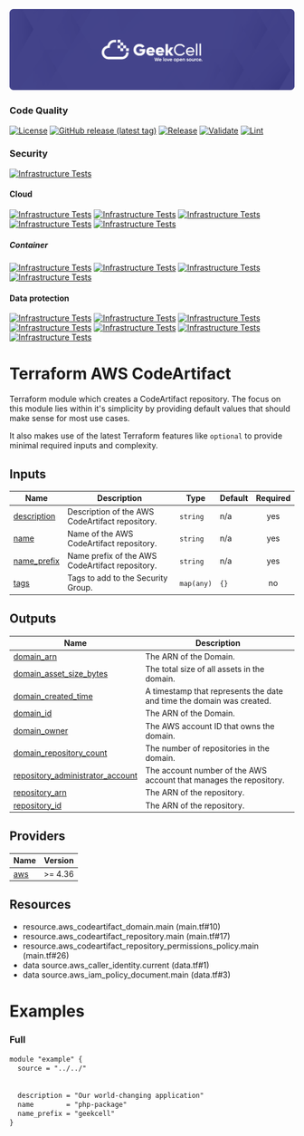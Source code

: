 <!-- BEGIN_TF_DOCS -->
[![Geek Cell GmbH](https://raw.githubusercontent.com/geekcell/.github/main/geekcell-github-banner.png)](https://www.geekcell.io/)

### Code Quality
[![License](https://img.shields.io/github/license/geekcell/terraform-aws-codeartifact)](https://github.com/geekcell/terraform-aws-codeartifact/blob/master/LICENSE)
[![GitHub release (latest tag)](https://img.shields.io/github/v/release/geekcell/terraform-aws-codeartifact?logo=github&sort=semver)](https://github.com/geekcell/terraform-aws-codeartifact/releases)
[![Release](https://github.com/geekcell/terraform-aws-codeartifact/actions/workflows/release.yaml/badge.svg)](https://github.com/geekcell/terraform-aws-codeartifact/actions/workflows/release.yaml)
[![Validate](https://github.com/geekcell/terraform-aws-codeartifact/actions/workflows/validate.yaml/badge.svg)](https://github.com/geekcell/terraform-aws-codeartifact/actions/workflows/validate.yaml)
[![Lint](https://github.com/geekcell/terraform-aws-codeartifact/actions/workflows/linter.yaml/badge.svg)](https://github.com/geekcell/terraform-aws-codeartifact/actions/workflows/linter.yaml)

### Security
[![Infrastructure Tests](https://www.bridgecrew.cloud/badges/github/geekcell/terraform-aws-codeartifact/general)](https://www.bridgecrew.cloud/link/badge?vcs=github&fullRepo=geekcell%2Fterraform-aws-codeartifact&benchmark=INFRASTRUCTURE+SECURITY)

#### Cloud
[![Infrastructure Tests](https://www.bridgecrew.cloud/badges/github/geekcell/terraform-aws-codeartifact/cis_aws)](https://www.bridgecrew.cloud/link/badge?vcs=github&fullRepo=geekcell%2Fterraform-aws-codeartifact&benchmark=CIS+AWS+V1.2)
[![Infrastructure Tests](https://www.bridgecrew.cloud/badges/github/geekcell/terraform-aws-codeartifact/cis_aws_13)](https://www.bridgecrew.cloud/link/badge?vcs=github&fullRepo=geekcell%2Fterraform-aws-codeartifact&benchmark=CIS+AWS+V1.3)
[![Infrastructure Tests](https://www.bridgecrew.cloud/badges/github/geekcell/terraform-aws-codeartifact/cis_azure)](https://www.bridgecrew.cloud/link/badge?vcs=github&fullRepo=geekcell%2Fterraform-aws-codeartifact&benchmark=CIS+AZURE+V1.1)
[![Infrastructure Tests](https://www.bridgecrew.cloud/badges/github/geekcell/terraform-aws-codeartifact/cis_azure_13)](https://www.bridgecrew.cloud/link/badge?vcs=github&fullRepo=geekcell%2Fterraform-aws-codeartifact&benchmark=CIS+AZURE+V1.3)
[![Infrastructure Tests](https://www.bridgecrew.cloud/badges/github/geekcell/terraform-aws-codeartifact/cis_gcp)](https://www.bridgecrew.cloud/link/badge?vcs=github&fullRepo=geekcell%2Fterraform-aws-codeartifact&benchmark=CIS+GCP+V1.1)

##### Container
[![Infrastructure Tests](https://www.bridgecrew.cloud/badges/github/geekcell/terraform-aws-codeartifact/cis_kubernetes_16)](https://www.bridgecrew.cloud/link/badge?vcs=github&fullRepo=geekcell%2Fterraform-aws-codeartifact&benchmark=CIS+KUBERNETES+V1.6)
[![Infrastructure Tests](https://www.bridgecrew.cloud/badges/github/geekcell/terraform-aws-codeartifact/cis_eks_11)](https://www.bridgecrew.cloud/link/badge?vcs=github&fullRepo=geekcell%2Fterraform-aws-codeartifact&benchmark=CIS+EKS+V1.1)
[![Infrastructure Tests](https://www.bridgecrew.cloud/badges/github/geekcell/terraform-aws-codeartifact/cis_gke_11)](https://www.bridgecrew.cloud/link/badge?vcs=github&fullRepo=geekcell%2Fterraform-aws-codeartifact&benchmark=CIS+GKE+V1.1)
[![Infrastructure Tests](https://www.bridgecrew.cloud/badges/github/geekcell/terraform-aws-codeartifact/cis_kubernetes)](https://www.bridgecrew.cloud/link/badge?vcs=github&fullRepo=geekcell%2Fterraform-aws-codeartifact&benchmark=CIS+KUBERNETES+V1.5)

#### Data protection
[![Infrastructure Tests](https://www.bridgecrew.cloud/badges/github/geekcell/terraform-aws-codeartifact/soc2)](https://www.bridgecrew.cloud/link/badge?vcs=github&fullRepo=geekcell%2Fterraform-aws-codeartifact&benchmark=SOC2)
[![Infrastructure Tests](https://www.bridgecrew.cloud/badges/github/geekcell/terraform-aws-codeartifact/pci)](https://www.bridgecrew.cloud/link/badge?vcs=github&fullRepo=geekcell%2Fterraform-aws-codeartifact&benchmark=PCI-DSS+V3.2)
[![Infrastructure Tests](https://www.bridgecrew.cloud/badges/github/geekcell/terraform-aws-codeartifact/pci_dss_v321)](https://www.bridgecrew.cloud/link/badge?vcs=github&fullRepo=geekcell%2Fterraform-aws-codeartifact&benchmark=PCI-DSS+V3.2.1)
[![Infrastructure Tests](https://www.bridgecrew.cloud/badges/github/geekcell/terraform-aws-codeartifact/iso)](https://www.bridgecrew.cloud/link/badge?vcs=github&fullRepo=geekcell%2Fterraform-aws-codeartifact&benchmark=ISO27001)
[![Infrastructure Tests](https://www.bridgecrew.cloud/badges/github/geekcell/terraform-aws-codeartifact/nist)](https://www.bridgecrew.cloud/link/badge?vcs=github&fullRepo=geekcell%2Fterraform-aws-codeartifact&benchmark=NIST-800-53)
[![Infrastructure Tests](https://www.bridgecrew.cloud/badges/github/geekcell/terraform-aws-codeartifact/hipaa)](https://www.bridgecrew.cloud/link/badge?vcs=github&fullRepo=geekcell%2Fterraform-aws-codeartifact&benchmark=HIPAA)
[![Infrastructure Tests](https://www.bridgecrew.cloud/badges/github/geekcell/terraform-aws-codeartifact/fedramp_moderate)](https://www.bridgecrew.cloud/link/badge?vcs=github&fullRepo=geekcell%2Fterraform-aws-codeartifact&benchmark=FEDRAMP+%28MODERATE%29)

# Terraform AWS CodeArtifact

Terraform module which creates a CodeArtifact repository. The focus on this module lies
within it's simplicity by providing default values that should make sense for most use cases.

It also makes use of the latest Terraform features like `optional` to provide
minimal required inputs and complexity.

## Inputs

| Name | Description | Type | Default | Required |
|------|-------------|------|---------|:--------:|
| <a name="input_description"></a> [description](#input\_description) | Description of the AWS CodeArtifact repository. | `string` | n/a | yes |
| <a name="input_name"></a> [name](#input\_name) | Name of the AWS CodeArtifact repository. | `string` | n/a | yes |
| <a name="input_name_prefix"></a> [name\_prefix](#input\_name\_prefix) | Name prefix of the AWS CodeArtifact repository. | `string` | n/a | yes |
| <a name="input_tags"></a> [tags](#input\_tags) | Tags to add to the Security Group. | `map(any)` | `{}` | no |

## Outputs

| Name | Description |
|------|-------------|
| <a name="output_domain_arn"></a> [domain\_arn](#output\_domain\_arn) | The ARN of the Domain. |
| <a name="output_domain_asset_size_bytes"></a> [domain\_asset\_size\_bytes](#output\_domain\_asset\_size\_bytes) | The total size of all assets in the domain. |
| <a name="output_domain_created_time"></a> [domain\_created\_time](#output\_domain\_created\_time) | A timestamp that represents the date and time the domain was created. |
| <a name="output_domain_id"></a> [domain\_id](#output\_domain\_id) | The ARN of the Domain. |
| <a name="output_domain_owner"></a> [domain\_owner](#output\_domain\_owner) | The AWS account ID that owns the domain. |
| <a name="output_domain_repository_count"></a> [domain\_repository\_count](#output\_domain\_repository\_count) | The number of repositories in the domain. |
| <a name="output_repository_administrator_account"></a> [repository\_administrator\_account](#output\_repository\_administrator\_account) | The account number of the AWS account that manages the repository. |
| <a name="output_repository_arn"></a> [repository\_arn](#output\_repository\_arn) | The ARN of the repository. |
| <a name="output_repository_id"></a> [repository\_id](#output\_repository\_id) | The ARN of the repository. |

## Providers

| Name | Version |
|------|---------|
| <a name="provider_aws"></a> [aws](#provider\_aws) | >= 4.36 |

## Resources

- resource.aws_codeartifact_domain.main (main.tf#10)
- resource.aws_codeartifact_repository.main (main.tf#17)
- resource.aws_codeartifact_repository_permissions_policy.main (main.tf#26)
- data source.aws_caller_identity.current (data.tf#1)
- data source.aws_iam_policy_document.main (data.tf#3)

# Examples
### Full
```hcl
module "example" {
  source = "../../"


  description = "Our world-changing application"
  name        = "php-package"
  name_prefix = "geekcell"
}
```
<!-- END_TF_DOCS -->
